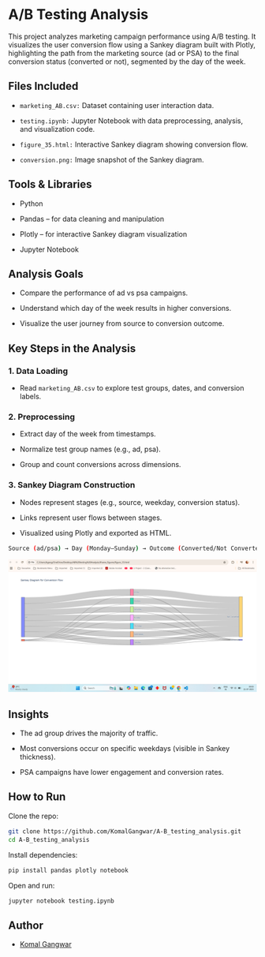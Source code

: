 
# A/B Testing Analysis

This project analyzes marketing campaign performance using A/B testing. It visualizes the user conversion flow using a Sankey diagram built with Plotly, highlighting the path from the marketing source (ad or PSA) to the final conversion status (converted or not), segmented by the day of the week.


## Files Included

- ```marketing_AB.csv:``` Dataset containing user interaction data.

- ```testing.ipynb:``` Jupyter Notebook with data preprocessing, analysis, and visualization code.

- ```figure_35.html:``` Interactive Sankey diagram showing conversion flow.

- ```conversion.png:``` Image snapshot of the Sankey diagram.


## Tools & Libraries


- Python

- Pandas – for data cleaning and manipulation

- Plotly – for interactive Sankey diagram visualization

- Jupyter Notebook


## Analysis Goals
- Compare the performance of ad vs psa campaigns.

- Understand which day of the week results in higher conversions.

- Visualize the user journey from source to conversion outcome.
## Key Steps in the Analysis

### 1. Data Loading
- Read ```marketing_AB.csv``` to explore test groups, dates, and conversion labels.

### 2. Preprocessing

- Extract day of the week from timestamps.

- Normalize test group names (e.g., ad, psa).

- Group and count conversions across dimensions.

### 3. Sankey Diagram Construction

- Nodes represent stages (e.g., source, weekday, conversion status).

- Links represent user flows between stages.

- Visualized using Plotly and exported as HTML.

``` bash
Source (ad/psa) → Day (Monday–Sunday) → Outcome (Converted/Not Converted)

```

![conversion Flow](https://github.com/KomalGangwar/A-B_testing_analysis/blob/1eb77603bda56c1962d09b09de6f13e1cd5c9c7b/iframe_figures/conversion.png)

## Insights

- The ad group drives the majority of traffic.

- Most conversions occur on specific weekdays (visible in Sankey thickness).

- PSA campaigns have lower engagement and conversion rates.
## How to Run

  Clone the repo:

```bash
git clone https://github.com/KomalGangwar/A-B_testing_analysis.git
cd A-B_testing_analysis

```

Install dependencies:

```bash
pip install pandas plotly notebook

```
Open and run:

```bash
jupyter notebook testing.ipynb

```
## Author

- [Komal Gangwar](https://github.com/KomalGangwar)


